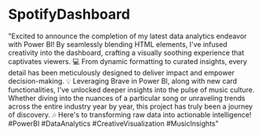 # SpotifyDashboard


"Excited to announce the completion of my latest data analytics endeavor with Power BI!  By seamlessly blending HTML elements, I've infused creativity into the dashboard, crafting a visually soothing experience that captivates viewers. 💻 From dynamic formatting to curated insights, every detail has been meticulously designed to deliver impact and empower decision-making. 💡 Leveraging Brave in Power BI, along with new card functionalities, I've unlocked deeper insights into the pulse of music culture. Whether diving into the nuances of a particular song or unraveling trends across the entire industry year by year, this project has truly been a journey of discovery. 🎶 Here's to transforming raw data into actionable intelligence! #PowerBI #DataAnalytics #CreativeVisualization #MusicInsights"





